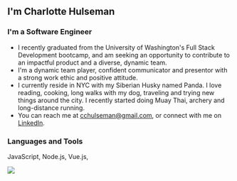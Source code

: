 ## I'm Charlotte Hulseman

### I'm a Software Engineer

- I recently graduated from the University of Washington's Full Stack Development bootcamp, and am seeking an opportunity to contribute to an impactful product and a diverse, dynamic team.
- I'm a dynamic team player, confident communicator and presentor with a strong work ethic and positive attitude.
- I currently reside in NYC with my Siberian Husky named Panda. I love reading, cooking, long walks with my dog, traveling and trying new things around the city. I recently started doing Muay Thai, archery and long-distance running.
- You can reach me at cchulseman@gmail.com, or connect with me on [LinkedIn](https://www.linkedin.com/in/charlotte-hulseman/).

### Languages and Tools
JavaScript, Node.js, Vue.js, 

<img src="https://camo.githubusercontent.com/ab4c3c731a174a63df861f7b118d6c8a6c52040a021a552628db877bd518fe84/68747470733a2f2f696d672e736869656c64732e696f2f62616467652f72656163742d2532333230323332612e7376673f7374796c653d666f722d7468652d6261646765266c6f676f3d7265616374266c6f676f436f6c6f723d253233363144414642" /> 


